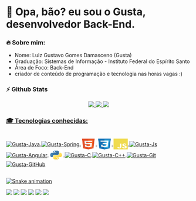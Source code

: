 # 🔺 Opa, bão? eu sou o Gusta, desenvolvedor Back-End.
### 🔥 Sobre mim:
* Nome: Luiz Gustavo Gomes Damasceno (Gusta)
* Graduação: Sistemas de Informação - Instituto Federal do Espírito Santo
* Área de Foco: Back-End
* criador de conteúdo de programação e tecnologia nas horas vagas :)
  
### ⚡ Github Stats</b>
<div align="center">
  <a href="https://github.com/lgustavogomdam">
  <img height="180em" src="https://github-readme-stats.vercel.app/api/top-langs/?username=lgustavogomdam&show_icons=true&hide_border=true&layout=compact&langs_count=8&theme=midnight-purple"/>	
<img height="180em" src="https://github-readme-stats.vercel.app/api?username=lgustavogomdam&show_icons=true&hide_border=true&count_private=true&include_all_commits=true&theme=midnight-purple" />
  <img height="180em" src="https://github-readme-streak-stats.herokuapp.com/?user=lgustavogomdam&show_icons=true&hide_border=true&count_private=true&include_all_commits=true&theme=midnight-purple" />
</div>
   
### 🎓 Tecnologias conhecidas:
  
<div style="display: inline_block"><br>
  <img align="center" alt="Gusta-Java" height="30" width="40" src="https://cdn.jsdelivr.net/gh/devicons/devicon/icons/java/java-original.svg">
  <img align="center" alt="Gusta-Spring" height="30" width="40" src="https://cdn.jsdelivr.net/gh/devicons/devicon/icons/spring/spring-original-wordmark.svg">
  <img align="center" alt="Gusta-HTML" height="30" width="40" src="https://raw.githubusercontent.com/devicons/devicon/master/icons/html5/html5-original.svg">
  <img align="center" alt="Gusta-CSS" height="30" width="40" src="https://raw.githubusercontent.com/devicons/devicon/master/icons/css3/css3-original.svg">
  <img align="center" alt="Gusta-Js" height="30" width="40" src="https://raw.githubusercontent.com/devicons/devicon/master/icons/javascript/javascript-plain.svg">
  <img align="center" alt="Gusta-Js" height="30" width="40" src="https://cdn.jsdelivr.net/gh/devicons/devicon/icons/typescript/typescript-original.svg">
  <img align="center" alt="Gusta-Angular" height="30" width="40" src="https://cdn.jsdelivr.net/gh/devicons/devicon/icons/angularjs/angularjs-original.svg">
  <img align="center" alt="Gusta-Python" height="30" width="40" src="https://raw.githubusercontent.com/devicons/devicon/master/icons/python/python-original.svg">
  <img align="center" alt="Gusta-C" height="30" width="40" src="https://cdn.jsdelivr.net/gh/devicons/devicon/icons/c/c-original.svg">
  <img align="center" alt="Gusta-C++" height="30" width="40" src="https://cdn.jsdelivr.net/gh/devicons/devicon/icons/cplusplus/cplusplus-original.svg">
  <img align="center" alt="Gusta-Git" height="30" width="40" src="https://cdn.jsdelivr.net/gh/devicons/devicon/icons/git/git-original-wordmark.svg">
  <img align="center" alt="Gusta-GitHub" height="30" width="40" src="https://cdn.jsdelivr.net/gh/devicons/devicon/icons/github/github-original-wordmark.svg">
  
</div>

##

![Snake animation](https://github.com/lgustavogomdam/lgustavogomdam/blob/output/github-contribution-grid-snake.svg)

<div> 
  <a href="https://www.youtube.com/@recurscire"><img src="https://img.shields.io/badge/YouTube-FF0000?style=for-the-badge&logo=youtube&logoColor=white" target="blank"></a>
  <a href="https://www.instagram.com/recurscire/"><img src="https://img.shields.io/badge/-Instagram-%23E4405F?style=for-the-badge&logo=instagram&logoColor=white" target="blank"></a>
 	<a href="https://www.twitch.tv/lgustavogomdam"><img src="https://img.shields.io/badge/Twitch-9146FF?style=for-the-badge&logo=twitch&logoColor=white" target="blank"></a>
  <a href="https://discord.gg/d8qpwjb3sW"><img src="https://img.shields.io/badge/Discord-7289DA?style=for-the-badge&logo=discord&logoColor=white"></a> 
  <a href = "mailto:gustavo.gomdam@gmail.com"><img src="https://img.shields.io/badge/-Gmail-%23333?style=for-the-badge&logo=gmail&logoColor=white" target="blank"></a>
  <a href="https://www.linkedin.com/in/luiz-gustavo-gomes-damasceno-985653245"><img src="https://img.shields.io/badge/-LinkedIn-%230077B5?style=for-the-badge&logo=linkedin&logoColor=white" target="blank"></a> 
</div>
